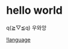 # hello world
q(≧▽≦q) 우와앙

[!language](https://img.shields.io/badge/Language-python-brightgreen&logo=#3776AB&logoColor=#000000)
